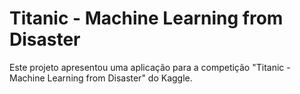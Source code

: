 # Titanic - Machine Learning from Disaster

Este projeto apresentou uma aplicação para a competição "Titanic - Machine Learning from Disaster" do Kaggle.
